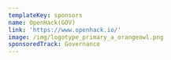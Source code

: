 ```yaml
---
templateKey: sponsors
name: OpenHack(GOV)
link: 'https://www.openhack.io/'
image: /img/logotype_primary_a_orangeowl.png
sponsoredTrack: Governance
---
```

